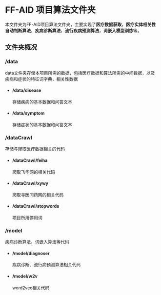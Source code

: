 # FF-AID 项目算法文件夹

本文件夹为FF-AID项目算法文件夹，主要实现了**医疗数据获取**，**医疗实体相关性自动判断算法**，**疾病诊断算法**，**流行疾病预测算法**，**词嵌入模型训练**等。

## 文件夹概况

### /data
data文件夹存储本项目所需的数据，包括医疗数据和算法所需的中间数据，以及疾病和症状的特征词字典，相关性数据
* #### /data/disease
  存储疾病的基本数据和问答文本
* #### /data/symptom
  存储症状的基本数据和问答文本

### /dataCrawl
存储与爬取医疗数据相关的代码
* #### /dataCrawl/feiha
  爬取飞华网的相关代码
* #### /dataCrawl/xywy
  爬取寻医问药网的相关代码
* #### /dataCrawl/stopwords
  项目所用停用词

### /model
疾病诊断算法、词嵌入算法等代码
* #### /model/diagnoser
  疾病诊断、流行病预测算法相关代码
* #### /model/w2v
  word2vec相关代码

  
